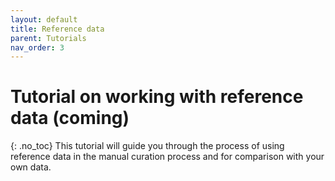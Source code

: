 ```yaml
---
layout: default
title: Reference data
parent: Tutorials
nav_order: 3
---
```

# Tutorial on working with reference data (coming)
{: .no_toc}
This tutorial will guide you through the process of using reference data in the manual curation process and for comparison with your own data.
